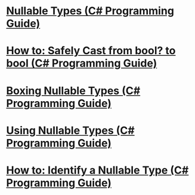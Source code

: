# [Nullable Types (C# Programming Guide)](index.md)
# [How to: Safely Cast from bool? to bool (C# Programming Guide)](how-to-safely-cast-from-bool-to-bool.md)
# [Boxing Nullable Types (C# Programming Guide)](boxing-nullable-types.md)
# [Using Nullable Types (C# Programming Guide)](using-nullable-types.md)
# [How to: Identify a Nullable Type (C# Programming Guide)](how-to-identify-a-nullable-type.md)
